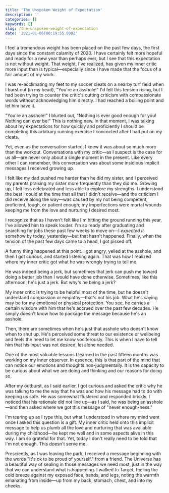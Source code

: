 ```yaml
---
title: 'The Unspoken Weight of Expectation'
description: ''
categories: []
keywords: []
slug: /the-unspoken-weight-of-expectation
date: '2021-01-06T00:19:55.000Z'
---
```


I feel a tremendous weight has been placed on the past few days, the first days since the constant calamity of 2020. I have certainly felt more hopeful and ready for a new year than perhaps ever, but I see that this expectation is not without weight. That weight, I've realized, has given my inner critic more input than is typical—especially since I have made that the focus of a fair amount of my work.

I was re-acclimating my feet to my soccer cleats on a nearby turf field when I burst out (in my head), "You're an asshole!" I'd felt this tension rising, but I had been trying to counter the critic's cutting criticism with compassionate words without acknowledging him directly. I had reached a boiling point and let him have it.

"You're an asshole!" I blurted out, "Nothing is ever good enough for you! Nothing can ever be!" This is nothing new. In that moment, I was talking about my expectations for how quickly and proficiently I should be completing this arbitrary running exercise I concocted after I had put on my cleats.

Yet, even as the conversation started, I knew it was about so much more than the workout. Conversations with my critic—as I suspect is the case for us all—are never only about a single moment in the present. Like every other I can remember, this conversation was about some insidious implicit messages I received growing up.

I felt like my dad pushed me harder than he did my sister, and I perceived my parents praising my sister more frequently than they did me. Growing up, I felt less celebrated and less able to explore my strengths. I understood the best I could at the time that all that I didn't receive—and the criticism I did receive along the way—was caused by my not being competent, proficient, tough, or patient enough; my imperfections were mortal wounds keeping me from the love and nurturing I desired most.

I recognize that as I haven't felt like I'm hitting the ground running this year, I've allowed him to speak louder. I'm so ready after graduating and searching for jobs these past few weeks to move on—I *expected it* somehow by today, yesterday—but that hasn't happened. Finally, when the tension of the past few days came to a head, I got pissed off.

A funny thing happened at this point. I got angry, yelled at the asshole, and then I got curious, and started listening again. That was how I realized where my inner critic got what he was wrongly trying to tell me.

He was indeed being a jerk, but sometimes that jerk can push me toward doing a better job than I would have done otherwise. Sometimes, like this afternoon, he's just a jerk. But why's he being a jerk?

My inner critic is trying to be helpful most of the time, but he doesn't understand compassion or empathy—that's not his job. What he's saying may be for my emotional or physical protection. You see, he carries a certain wisdom with him that he's accrued over the past few decades. He simply doesn't know how to package the message because he's an asshole.

Then, there are sometimes when he's just that asshole who doesn't know when to shut up. He's perceived some threat to our existence or wellbeing and feels the need to let me know vociferously. This is when I have to tell him that his input was not desired, let alone needed.

One of the most valuable lessons I learned in the past fifteen months was working on my inner observer. In essence, this is that part of the mind that can notice our emotions and thoughts non-judgmentally. It is the capacity to be curious about what we are doing and thinking and our reasons for doing so.

After my outburst, as I said earlier, I got curious and asked the critic why he was talking to me the way that he was and how his message had to do with keeping us safe. He was somewhat flustered and responded briskly. I noticed that his rationale did not line up—as I said, he was being an asshole—and then asked where we got this message of "never enough-ness."

I'm tearing up as I type this, but what I understood in where my mind went once I asked this question is a gift. My inner critic held onto this implicit message to help us plumb all the love and nurturing that was available during my childhood—he kept me well and in some aspects alive in this way. I am so grateful for that. Yet, today I don't really need to be told that I'm not enough. This doesn't serve me.

Presciently, as I was leaving the park, I received a message beginning with the words "It's ok to be proud of yourself." from a friend. The Universe has a beautiful way of sealing in those messages we need most, just in the way that we can understand what is happening. I walked to Target, feeling the cold breeze against my exposed face, hands, and legs, noting the warmth emanating from inside—up from my back, stomach, chest, and into my cheeks.
